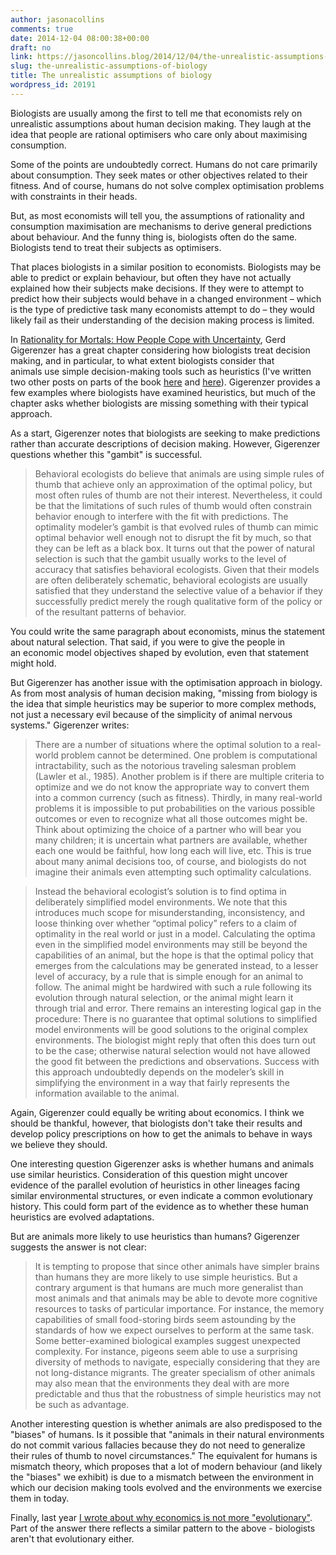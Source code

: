 ```yaml
---
author: jasonacollins
comments: true
date: 2014-12-04 08:00:38+00:00
draft: no
link: https://jasoncollins.blog/2014/12/04/the-unrealistic-assumptions-of-biology/
slug: the-unrealistic-assumptions-of-biology
title: The unrealistic assumptions of biology
wordpress_id: 20191
---
```


Biologists are usually among the first to tell me that economists rely on unrealistic assumptions about human decision making. They laugh at the idea that people are rational optimisers who care only about maximising consumption.

Some of the points are undoubtedly correct. Humans do not care primarily about consumption. They seek mates or other objectives related to their fitness. And of course, humans do not solve complex optimisation problems with constraints in their heads.

But, as most economists will tell you, the assumptions of rationality and consumption maximisation are mechanisms to derive general predictions about behaviour. And the funny thing is, biologists often do the same. Biologists tend to treat their subjects as optimisers.

That places biologists in a similar position to economists. Biologists may be able to predict or explain behaviour, but often they have not actually explained how their subjects make decisions. If they were to attempt to predict how their subjects would behave in a changed environment – which is the type of predictive task many economists attempt to do – they would likely fail as their understanding of the decision making process is limited.

In [Rationality for Mortals: How People Cope with Uncertainty](http://www.amazon.com/gp/product/0199747091/ref=as_li_tl?ie=UTF8&camp=1789&creative=390957&creativeASIN=0199747091&linkCode=as2&tag=evolvieconom-20&linkId=JUIYCS4LR3IY23MF), Gerd Gigerenzer has a great chapter considering how biologists treat decision making, and in particular, to what extent biologists consider that animals use simple decision-making tools such as heuristics (I've written two other posts on parts of the book [here](https://jasoncollins.blog/2014/11/25/four-perspectives-on-human-decision-making/) and [here](https://jasoncollins.blog/2014/12/02/the-power-of-heuristics/)). Gigerenzer provides a few examples where biologists have examined heuristics, but much of the chapter asks whether biologists are missing something with their typical approach.

As a start, Gigerenzer notes that biologists are seeking to make predictions rather than accurate descriptions of decision making. However, Gigerenzer questions whether this "gambit" is successful.


<blockquote>Behavioral ecologists do believe that animals are using simple rules of thumb that achieve only an approximation of the optimal policy, but most often rules of thumb are not their interest. Nevertheless, it could be that the limitations of such rules of thumb would often constrain behavior enough to interfere with the fit with predictions. The optimality modeler’s gambit is that evolved rules of thumb can mimic optimal behavior well enough not to disrupt the fit by much, so that they can be left as a black box. It turns out that the power of natural selection is such that the gambit usually works to the level of accuracy that satisfies behavioral ecologists. Given that their models are often deliberately schematic, behavioral ecologists are usually satisfied that they understand the selective value of a behavior if they successfully predict merely the rough qualitative form of the policy or of the resultant patterns of behavior.</blockquote>


You could write the same paragraph about economists, minus the statement about natural selection. That said, if you were to give the people in an economic model objectives shaped by evolution, even that statement might hold.

But Gigerenzer has another issue with the optimisation approach in biology. As from most analysis of human decision making, "missing from biology is the idea that simple heuristics may be superior to more complex methods, not just a necessary evil because of the simplicity of animal nervous systems." Gigerenzer writes:


<blockquote>There are a number of situations where the optimal solution to a real-world problem cannot be determined. One problem is computational intractability, such as the notorious traveling salesman problem (Lawler et al., 1985). Another problem is if there are multiple criteria to optimize and we do not know the appropriate way to convert them into a common currency (such as fitness). Thirdly, in many real-world problems it is impossible to put probabilities on the various possible outcomes or even to recognize what all those outcomes might be. Think about optimizing the choice of a partner who will bear you many children; it is uncertain what partners are available, whether each one would be faithful, how long each will live, etc. This is true about many animal decisions too, of course, and biologists do not imagine their animals even attempting such optimality calculations.</blockquote>




<blockquote>Instead the behavioral ecologist’s solution is to find optima in deliberately simplified model environments. We note that this introduces much scope for misunderstanding, inconsistency, and loose thinking over whether “optimal policy” refers to a claim of optimality in the real world or just in a model. Calculating the optima even in the simplified model environments may still be beyond the capabilities of an animal, but the hope is that the optimal policy that emerges from the calculations may be generated instead, to a lesser level of accuracy, by a rule that is simple enough for an animal to follow. The animal might be hardwired with such a rule following its evolution through natural selection, or the animal might learn it through trial and error. There remains an interesting logical gap in the procedure: There is no guarantee that optimal solutions to simplified model environments will be good solutions to the original complex environments. The biologist might reply that often this does turn out to be the case; otherwise natural selection would not have allowed the good fit between the predictions and observations. Success with this approach undoubtedly depends on the modeler’s skill in simplifying the environment in a way that fairly represents the information available to the animal.</blockquote>


Again, Gigerenzer could equally be writing about economics. I think we should be thankful, however, that biologists don't take their results and develop policy prescriptions on how to get the animals to behave in ways we believe they should.

One interesting question Gigerenzer asks is whether humans and animals use similar heuristics. Consideration of this question might uncover evidence of the parallel evolution of heuristics in other lineages facing similar environmental structures, or even indicate a common evolutionary history. This could form part of the evidence as to whether these human heuristics are evolved adaptations.

But are animals more likely to use heuristics than humans? Gigerenzer suggests the answer is not clear:


<blockquote>It is tempting to propose that since other animals have simpler brains than humans they are more likely to use simple heuristics. But a contrary argument is that humans are much more generalist than most animals and that animals may be able to devote more cognitive resources to tasks of particular importance. For instance, the memory capabilities of small food-storing birds seem astounding by the standards of how we expect ourselves to perform at the same task. Some better-examined biological examples suggest unexpected complexity. For instance, pigeons seem able to use a surprising diversity of methods to navigate, especially considering that they are not long-distance migrants. The greater specialism of other animals may also mean that the environments they deal with are more predictable and thus that the robustness of simple heuristics may not be such as advantage.</blockquote>


Another interesting question is whether animals are also predisposed to the "biases" of humans. Is it possible that "animals in their natural environments do not commit various fallacies because they do not need to generalize their rules of thumb to novel circumstances." The equivalent for humans is mismatch theory, which proposes that a lot of modern behaviour (and likely the "biases" we exhibit) is due to a mismatch between the environment in which our decision making tools evolved and the environments we exercise them in today.

Finally, last year [I wrote about why economics is not more "evolutionary"](https://jasoncollins.blog/2013/11/13/why-isnt-economics-evolutionary/). Part of the answer there reflects a similar pattern to the above - biologists aren't that evolutionary either.
